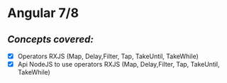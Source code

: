 # Angular 7/8

## *Concepts covered:* 

- [x] Operators RXJS (Map, Delay,Filter, Tap, TakeUntil, TakeWhile)
- [x] Api NodeJS to use operators RXJS (Map, Delay,Filter, Tap, TakeUntil, TakeWhile)
